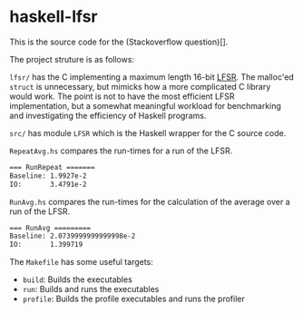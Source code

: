 # haskell-lfsr

This is the source code for the (Stackoverflow question)[].

The project struture is as follows:

`lfsr/` has the C implementing a maximum length 16-bit [LFSR](https://en.wikipedia.org/wiki/Linear-feedback_shift_register). The malloc'ed `struct` is unnecessary, but mimicks how a more complicated C library would work. The point is not to have the most efficient LFSR implementation, but a somewhat meaningful workload for benchmarking and investigating the efficiency of Haskell programs.

`src/` has module `LFSR` which is the Haskell wrapper for the C source code.

`RepeatAvg.hs` compares the run-times for a run of the LFSR.

```bash
=== RunRepeat =======
Baseline: 1.9927e-2
IO:       3.4791e-2
```

`RunAvg.hs` compares the run-times for the calculation of the average over a run of the LFSR.

```bash
=== RunAvg =========
Baseline: 2.0739999999999998e-2
IO:       1.399719
```

The `Makefile` has some useful targets:

- `build`: Builds the executables
- `run`: Builds and runs the executables
- `profile`: Builds the profile executables and runs the profiler
